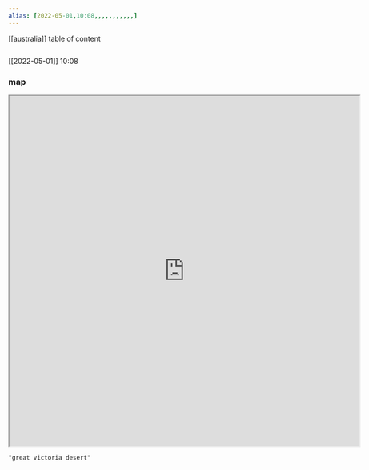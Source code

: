 ```yaml
---
alias: [2022-05-01,10:08,,,,,,,,,,,]
---
```

[[australia]]
table of content
```toc
```

[[2022-05-01]] 10:08
### map
<iframe src="https://duckduckgo.com/?t=ffab&q=great victoria desert&ia=web&iaxm=about" width="700" height="700" ></iframe>

```query
"great victoria desert"
```